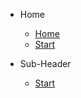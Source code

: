 <!-- _sidebar.md -->

* Home
  * [Home](/)
  * [Start](/docs/start.md)

* Sub-Header
  * [Start](/docs/start.md)
